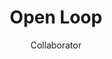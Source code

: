 ---
title: "Open Loop"
subtitle: "Collaborator"
type: collaborator
image: "https://openloop.org/wp-content/uploads/2022/10/openloop2022.svg"
draft: false

---